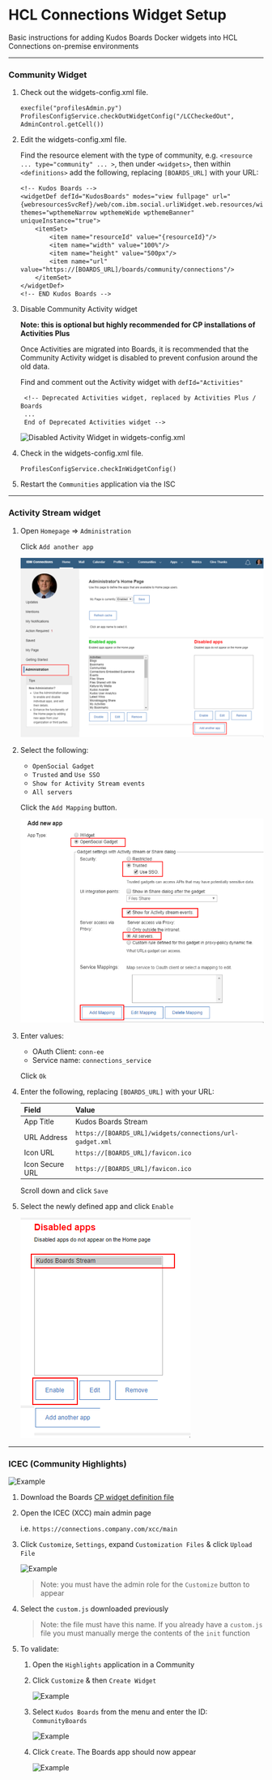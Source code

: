 # HCL Connections Widget Setup

Basic instructions for adding Kudos Boards Docker widgets into HCL Connections on-premise environments

---

### Community Widget

1.  Check out the widgets-config.xml file.

        execfile("profilesAdmin.py")
        ProfilesConfigService.checkOutWidgetConfig("/LCCheckedOut", AdminControl.getCell())

1.  Edit the widgets-config.xml file.

    Find the resource element with the type of community, e.g. `<resource ... type="community" ... >`, then under `<widgets>`, then within `<definitions>` add the following, replacing `[BOARDS_URL]` with your URL:

        <!-- Kudos Boards -->
        <widgetDef defId="KudosBoards" modes="view fullpage" url="{webresourcesSvcRef}/web/com.ibm.social.urliWidget.web.resources/widget/urlWidget.xml" themes="wpthemeNarrow wpthemeWide wpthemeBanner" uniqueInstance="true">
            <itemSet>
                <item name="resourceId" value="{resourceId}"/>
                <item name="width" value="100%"/>
                <item name="height" value="500px"/>
                <item name="url" value="https://[BOARDS_URL]/boards/community/connections"/>
            </itemSet>
        </widgetDef>
        <!-- END Kudos Boards -->

1. Disable Community Activity widget

      **Note: this is optional but highly recommended for CP installations of Activities Plus**

      Once Activities are migrated into Boards, it is recommended that the Community Activity widget is disabled to prevent confusion around the old data.

      Find and comment out the Activity widget with `defId="Activities"`

        <!-- Deprecated Activities widget, replaced by Activities Plus / Boards
        ...
        End of Deprecated Activities widget -->

      ![Disabled Activity Widget in widgets-config.xml](/assets/connections/widget-disable-activities.png)
     

1.  Check in the widgets-config.xml file.

        ProfilesConfigService.checkInWidgetConfig()

1.  Restart the `Communities` application via the ISC

---

### Activity Stream widget

1. Open `Homepage` => `Administration`

      Click `Add another app`

      ![Example](/assets/connections/homepage-admin.png)

1. Select the following:

      - `OpenSocial Gadget`
      - `Trusted` and `Use SSO`
      - `Show for Activity Stream events`
      - `All servers`

      Click the `Add Mapping` button.

      ![Example](/assets/connections/homepage-admin2.png)

1. Enter values:

      - OAuth Client: `conn-ee`
      - Service name: `connections_service`

      Click `Ok`

1. Enter the following, replacing `[BOARDS_URL]` with your URL:

      | Field           | Value                                                     |
      | --------------- | --------------------------------------------------------- |
      | App Title       | Kudos Boards Stream                                       |
      | URL Address     | `https://[BOARDS_URL]/widgets/connections/url-gadget.xml` |
      | Icon URL        | `https://[BOARDS_URL]/favicon.ico`                        |
      | Icon Secure URL | `https://[BOARDS_URL]/favicon.ico`                        |

      Scroll down and click `Save`

1. Select the newly defined app and click `Enable`

    ![Example](/assets/connections/homepage-admin6.png)

---

### ICEC (Community Highlights)

![Example](/assets/connections/highlights-communityboards.png)

1. Download the Boards [CP widget definition file](/assets/boards/cp/custom.js)

1. Open the ICEC (XCC) main admin page

      i.e. `https://connections.company.com/xcc/main`

1. Click `Customize`, `Settings`, expand `Customization Files` & click `Upload File`

     ![Example](/assets/connections/highlights-fileupload.png)

     > Note: you must have the admin role for the `Customize` button to appear

1. Select the `custom.js` downloaded previously

     > Note: the file must have this name. If you already have a `custom.js` file you must manually merge the contents of the `init` function

1. To validate:

      1. Open the `Highlights` application in a Community
      1. Click `Customize` & then `Create Widget`

         ![Example](/assets/connections/highlights-create.png)
      
      1. Select `Kudos Boards` from the menu and enter the ID: `CommunityBoards`

         ![Example](/assets/connections/highlights-def-community.png)

      1. Click `Create`. The Boards app should now appear

         ![Example](/assets/connections/highlights-communityboards.png)
